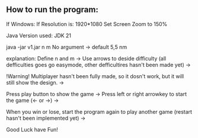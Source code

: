 ## How to run the program:
If Windows:
    If Resolution is: 1920*1080
        Set Screen Zoom to 150%

Java Version used: JDK 21

java -jar v1.jar n m
No argument -> default 5,5 nm

explanation:
Define n and m ->
Use arrows to deside difficulty (all defficulties goes go easymode, 
other defficultires hasn't been made yet) ->

!Warning! 
Multiplayer hasn't been fully made, so it dosn't work,
but it will still show the design. ->

Press play button to show the game ->
Press left or right arrowkey to start the game (<- or ->) ->  

When you win or lose, start the program again to play another game
(restart hasn't been implemented yet) ->

Good Luck have Fun!